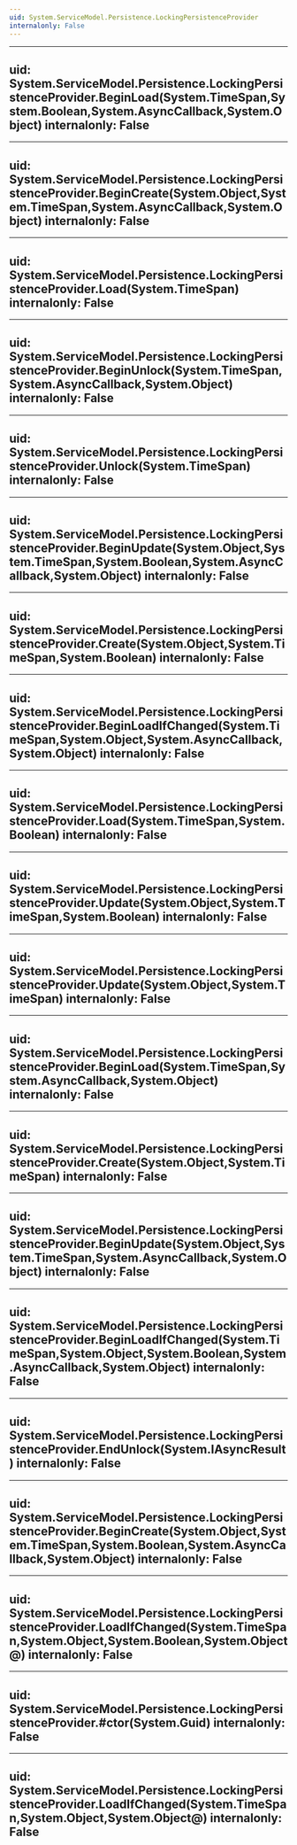 ```yaml
---
uid: System.ServiceModel.Persistence.LockingPersistenceProvider
internalonly: False
---
```


---
uid: System.ServiceModel.Persistence.LockingPersistenceProvider.BeginLoad(System.TimeSpan,System.Boolean,System.AsyncCallback,System.Object)
internalonly: False
---

---
uid: System.ServiceModel.Persistence.LockingPersistenceProvider.BeginCreate(System.Object,System.TimeSpan,System.AsyncCallback,System.Object)
internalonly: False
---

---
uid: System.ServiceModel.Persistence.LockingPersistenceProvider.Load(System.TimeSpan)
internalonly: False
---

---
uid: System.ServiceModel.Persistence.LockingPersistenceProvider.BeginUnlock(System.TimeSpan,System.AsyncCallback,System.Object)
internalonly: False
---

---
uid: System.ServiceModel.Persistence.LockingPersistenceProvider.Unlock(System.TimeSpan)
internalonly: False
---

---
uid: System.ServiceModel.Persistence.LockingPersistenceProvider.BeginUpdate(System.Object,System.TimeSpan,System.Boolean,System.AsyncCallback,System.Object)
internalonly: False
---

---
uid: System.ServiceModel.Persistence.LockingPersistenceProvider.Create(System.Object,System.TimeSpan,System.Boolean)
internalonly: False
---

---
uid: System.ServiceModel.Persistence.LockingPersistenceProvider.BeginLoadIfChanged(System.TimeSpan,System.Object,System.AsyncCallback,System.Object)
internalonly: False
---

---
uid: System.ServiceModel.Persistence.LockingPersistenceProvider.Load(System.TimeSpan,System.Boolean)
internalonly: False
---

---
uid: System.ServiceModel.Persistence.LockingPersistenceProvider.Update(System.Object,System.TimeSpan,System.Boolean)
internalonly: False
---

---
uid: System.ServiceModel.Persistence.LockingPersistenceProvider.Update(System.Object,System.TimeSpan)
internalonly: False
---

---
uid: System.ServiceModel.Persistence.LockingPersistenceProvider.BeginLoad(System.TimeSpan,System.AsyncCallback,System.Object)
internalonly: False
---

---
uid: System.ServiceModel.Persistence.LockingPersistenceProvider.Create(System.Object,System.TimeSpan)
internalonly: False
---

---
uid: System.ServiceModel.Persistence.LockingPersistenceProvider.BeginUpdate(System.Object,System.TimeSpan,System.AsyncCallback,System.Object)
internalonly: False
---

---
uid: System.ServiceModel.Persistence.LockingPersistenceProvider.BeginLoadIfChanged(System.TimeSpan,System.Object,System.Boolean,System.AsyncCallback,System.Object)
internalonly: False
---

---
uid: System.ServiceModel.Persistence.LockingPersistenceProvider.EndUnlock(System.IAsyncResult)
internalonly: False
---

---
uid: System.ServiceModel.Persistence.LockingPersistenceProvider.BeginCreate(System.Object,System.TimeSpan,System.Boolean,System.AsyncCallback,System.Object)
internalonly: False
---

---
uid: System.ServiceModel.Persistence.LockingPersistenceProvider.LoadIfChanged(System.TimeSpan,System.Object,System.Boolean,System.Object@)
internalonly: False
---

---
uid: System.ServiceModel.Persistence.LockingPersistenceProvider.#ctor(System.Guid)
internalonly: False
---

---
uid: System.ServiceModel.Persistence.LockingPersistenceProvider.LoadIfChanged(System.TimeSpan,System.Object,System.Object@)
internalonly: False
---

